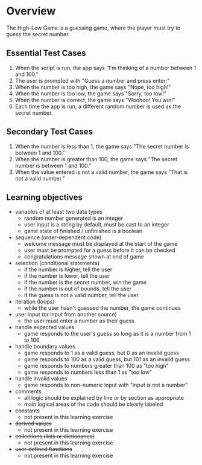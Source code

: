 # Overview

The High-Low Game is a guessing game, where the player must try to guess the secret number.

## Essential Test Cases

1. When the script is run, the app says "I'm thinking of a number between 1 and 100."
2. The user is prompted with "Guess a number and press enter:"
3. When the number is too high, the game says "Nope, too high!"
4. When the number is too low, the game says "Sorry, too low!"
5. When the number is correct, the game says "Woohoo! You win!"
6. Each time the app is run, a different random number is used as the secret number.

## Secondary Test Cases
1. When the number is less than 1, the game says "The secret number is between 1 and 100."
2. When the number is greater than 100, the game says "The secret number is between 1 and 100."
3. When the value entered is not a valid number, the game says "That is not a valid number."

## Learning objectives

- variables of at least two data types
  - random number generated is an integer
  - user input is a string by default, must be cast to an integer
  - game state of finished / unfinished is a boolean
- sequence (order-dependent code)
  - welcome message must be displayed at the start of the game
  - user must be prompted for a guess before it can be checked
  - congratulations message shown at end of game
- selection (conditional statements)
  - if the number is higher, tell the user
  - if the number is lower, tell the user
  - if the number is the secret number, win the game
  - if the number is out of bounds, tell the user
  - if the guess is not a valid number, tell the user
- iteration (loops)
  - while the user hasn't guessed the number, the game continues
- user input (or input from another source)
  - the user must enter a number as their guess
- handle expected values
  - game responds to the user's guess so long as it is a number from 1 to 100
- handle boundary values
  - game responds to 1 as a valid guess, but 0 as an invalid guess
  - game responds to 100 as a valid guess, but 101 as an invalid guess
  - game responds to numbers greater than 100 as "too high"
  - game responds to numbers less than 1 as "too low"
- handle invalid values
  - game responds to non-numeric input with "input is not a number"
- comments
  - all logic should be explained by line or by section as appropriate
  - main logical areas of the code should be clearly labeled
- ~~constants~~
  - not present in this learning exercise
- ~~derived values~~
  - not present in this learning exercise
- ~~collections (lists or dictionaries)~~
  - not present in this learning exercise
- ~~user-defined functions~~
  - not present in this learning exercise